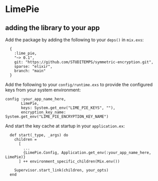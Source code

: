 # LimePie
## adding the library to your app

Add the package by adding the following to your `deps()` in `mix.exs`:

```
  {
    :lime_pie,
    "~> 0.1",
    git: "https://github.com/STUDITEMPS/symmetric-encryption.git",
    sparse: "elixir",
    branch: "main"
  }
```

Add the following to your `config/runtime.exs` to provide the configured keys from your system environment:

```
config :your_app_name_here,
       LimePie,
       keys: System.get_env("LIME_PIE_KEYS", ""),
       encryption_key_name: System.get_env("LIME_PIE_ENCRYPTION_KEY_NAME")

```

And start the key cache at startup in your `application.ex`:

```
  def start(_type, _args) do
    children =
      [
        ...
        {LimePie.Config, Application.get_env(:your_app_name_here, LimePie)}
      ] ++ environment_specific_children(Mix.env())

    Supervisor.start_link(children, your_opts)
  end

```


